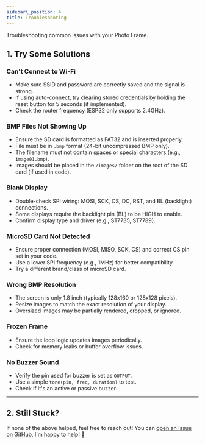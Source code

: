 ```yaml
---
sidebar\_position: 4
title: Troubleshooting
---
```


Troubleshooting common issues with your Photo Frame.

## 1. Try Some Solutions

### Can't Connect to Wi-Fi

* Make sure SSID and password are correctly saved and the signal is strong.
* If using auto-connect, try clearing stored credentials by holding the reset button for 5 seconds (if implemented).
* Check the router frequency (ESP32 only supports 2.4GHz).

### BMP Files Not Showing Up

* Ensure the SD card is formatted as FAT32 and is inserted properly.
* File must be in `.bmp` format (24-bit uncompressed BMP only).
* The filename must not contain spaces or special characters (e.g., `image01.bmp`).
* Images should be placed in the `/images/` folder on the root of the SD card (if used in code).

### Blank Display 

* Double-check SPI wiring: MOSI, SCK, CS, DC, RST, and BL (backlight) connections.
* Some displays require the backlight pin (BL) to be HIGH to enable.
* Confirm display type and driver (e.g., ST7735, ST7789).

### MicroSD Card Not Detected

* Ensure proper connection (MOSI, MISO, SCK, CS) and correct CS pin set in your code.
* Use a lower SPI frequency (e.g., 1MHz) for better compatibility.
* Try a different brand/class of microSD card.

### Wrong BMP Resolution

* The screen is only 1.8 inch (typically 128x160 or 128x128 pixels).
* Resize images to match the exact resolution of your display.
* Oversized images may be partially rendered, cropped, or ignored.

### Frozen Frame

* Ensure the loop logic updates images periodically.
* Check for memory leaks or buffer overflow issues.

### No Buzzer Sound

* Verify the pin used for buzzer is set as `OUTPUT`.
* Use a simple `tone(pin, freq, duration)` to test.
* Check if it's an active or passive buzzer.

---

## 2. Still Stuck?

If none of the above helped, feel free to reach out!
You can [open an Issue on GitHub](https://github.com/javierrayhan/esp32-1.8inch-photo-frame-gift/issues),
I'm happy to help! 🙌
